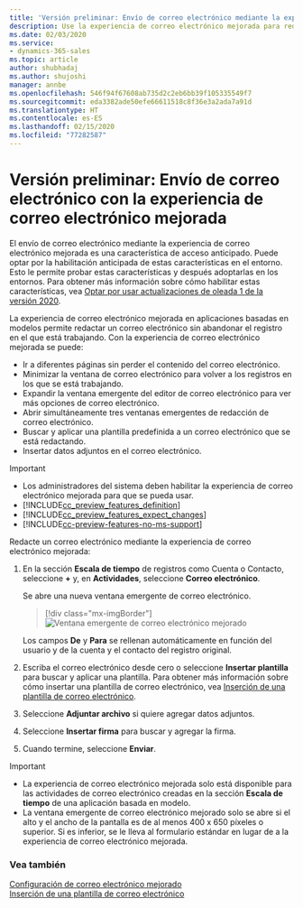 ```yaml
---
title: 'Versión preliminar: Envío de correo electrónico mediante la experiencia de correo electrónico mejorada en aplicaciones basadas en modelos | Microsoft Docs'
description: Use la experiencia de correo electrónico mejorada para redactar un correo electrónico sin abandonar el contexto en el que está trabajando.
ms.date: 02/03/2020
ms.service:
- dynamics-365-sales
ms.topic: article
author: shubhadaj
ms.author: shujoshi
manager: annbe
ms.openlocfilehash: 546f94f67608ab735d2c2eb6bb39f105335549f7
ms.sourcegitcommit: eda3382ade50efe66611518c8f36e3a2ada7a91d
ms.translationtype: HT
ms.contentlocale: es-ES
ms.lasthandoff: 02/15/2020
ms.locfileid: "77282587"
---
```

# <a name="preview-send-email-using-the-enhanced-email-experience"></a>Versión preliminar: Envío de correo electrónico con la experiencia de correo electrónico mejorada

El envío de correo electrónico mediante la experiencia de correo electrónico mejorada es una característica de acceso anticipado. Puede optar por la habilitación anticipada de estas características en el entorno. Esto le permite probar estas características y después adoptarlas en los entornos. Para obtener más información sobre cómo habilitar estas características, vea [Optar por usar actualizaciones de oleada 1 de la versión 2020](https://docs.microsoft.com/power-platform/admin/opt-in-early-access-updates).

La experiencia de correo electrónico mejorada en aplicaciones basadas en modelos permite redactar un correo electrónico sin abandonar el registro en el que está trabajando. Con la experiencia de correo electrónico mejorada se puede:

- Ir a diferentes páginas sin perder el contenido del correo electrónico.
- Minimizar la ventana de correo electrónico para volver a los registros en los que se está trabajando.
- Expandir la ventana emergente del editor de correo electrónico para ver más opciones de correo electrónico.
- Abrir simultáneamente tres ventanas emergentes de redacción de correo electrónico.
- Buscar y aplicar una plantilla predefinida a un correo electrónico que se está redactando.
- Insertar datos adjuntos en el correo electrónico.


> [!IMPORTANT]
> - Los administradores del sistema deben habilitar la experiencia de correo electrónico mejorada para que se pueda usar.
> - [!INCLUDE[cc_preview_features_definition](../includes/cc-preview-features-definition.md)]  
> - [!INCLUDE[cc_preview_features_expect_changes](../includes/cc-preview-features-expect-changes.md)]
> - [!INCLUDE[cc-preview-features-no-ms-support](../includes/cc-preview-features-no-ms-support.md)]

Redacte un correo electrónico mediante la experiencia de correo electrónico mejorada:

1. En la sección **Escala de tiempo** de registros como Cuenta o Contacto, seleccione **+** y, en **Actividades**, seleccione **Correo electrónico**.

   Se abre una nueva ventana emergente de correo electrónico. 

   > [!div class="mx-imgBorder"]
   > ![Ventana emergente de correo electrónico mejorado](media/enhanced-email-pop-up.png "Ventana emergente de correo electrónico mejorado")

   Los campos **De** y **Para** se rellenan automáticamente en función del usuario y de la cuenta y el contacto del registro original.

2. Escriba el correo electrónico desde cero o seleccione **Insertar plantilla** para buscar y aplicar una plantilla. Para obtener más información sobre cómo insertar una plantilla de correo electrónico, vea [Inserción de una plantilla de correo electrónico](insert-email-template.md).

3. Seleccione **Adjuntar archivo** si quiere agregar datos adjuntos.

4. Seleccione **Insertar firma** para buscar y agregar la firma.

5. Cuando termine, seleccione **Enviar**. 

> [!IMPORTANT]
> - La experiencia de correo electrónico mejorada solo está disponible para las actividades de correo electrónico creadas en la sección **Escala de tiempo** de una aplicación basada en modelo. 
> - La ventana emergente de correo electrónico mejorado solo se abre si el alto y el ancho de la pantalla es de al menos 400 x 650 píxeles o superior. Si es inferior, se le lleva al formulario estándar en lugar de a la experiencia de correo electrónico mejorada. 

### <a name="see-also"></a>Vea también

[Configuración de correo electrónico mejorado](https://docs.microsoft.com/power-platform/admin/system-settings-dialog-box-email-tab)<br>
[Inserción de una plantilla de correo electrónico](insert-email-template.md)
